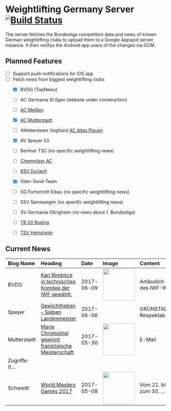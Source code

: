 # Weightlifting Germany Server [![Build Status](https://travis-ci.org/WGierke/weightlifting_germany_server.svg?branch=master)](https://travis-ci.org/WGierke/weightlifting_germany_server)

The server fetches the Bundesliga competition data and news of known German weightlifting clubs to upload them to a Google Appspot server instance.
It then notifys the Android app users of the changes via GCM.

## Planned Features
- [ ] Support push notifications for iOS app  
- [ ] Fetch news from biggest weightlifting clubs
    - [X] BVDG (TopNews)
    - [ ] AC Germania St.Ilgen (website under construction)
    - [ ] [AC Meißen](http://www.ac-meissen.de/index.php?start=1)
    - [X] [AC Mutterstadt](http://www.ac-mutterstadt.de/index.php?start=1)
    - [ ] Athletenteam Vogtland [AC Atlas Plauen](https://acatlas.wordpress.com/)
    - [X] AV Speyer 03
    - [ ] Berliner TSC (no specific weightlifting news)
    - [ ] [Chemnitzer AC](http://chemnitzer-athletenclub.de/aktuelles/news/page/1/)
    - [ ] [KSV Durlach](http://ksvdurlach.de/news?page_n54=1)
    - [X] Oder-Sund-Team
    - [ ] SG Fortschritt Eibau (no specific weightlifting news)
    - [ ] SSV Samswegen (no specific weightlifting news)
    - [ ] SV Germania Obrigheim (no news about 1. Bundesliga)
    - [ ] [TB 03 Roding](http://www.tb03-gewichtheben.de/page/1/)
    - [ ] [TSV Heinsheim](http://gewichtheben.tsv-heinsheim.de/index.php?start=1)


## Current News

| Blog Name   | Heading                                                                                                                                                     | Date       | Image                                                                                                                       | Content                 |
|:------------|:------------------------------------------------------------------------------------------------------------------------------------------------------------|:-----------|:----------------------------------------------------------------------------------------------------------------------------|:------------------------|
| BVDG        | [Karl Rimböck in technisches Komitee der IWF gewählt.](http://www.german-weightlifting.de/karl-rimboeck-in-technisches-komitee-der-iwf-gewaehlt/)           | 2017-06-09 | <img src='http://www.german-weightlifting.de/wp-content/uploads/2017/06/Bild-mexico.jpg' width='100px'/>                    | Anlässlich des IWF-W... |
| Speyer      | [Gewichtheben – Sieben Landesmeister](http://www.av03-speyer.de/2017/06/gewichtheben-sieben-landesmeister/)                                                 | 2017-06-06 |                                                                                                                             | GRÜNSTADT. Respektab... |
| Mutterstadt | [Marie Christophel gewinnt französische Meisterschaft](http://www.ac-mutterstadt.de/index.php?start=0&heading=db1298880b8bf4ea16711975a25893de1496095200.0) | 2017-05-30 | <img src='http://www.ac-mutterstadt.de//images/marie.jpeg' width='100px'/>                                                  | E-Mail
| Zugriffe: 0... |
| Schwedt     | [World Masters Games 2017](http://gewichtheben.blauweiss65-schwedt.de/?p=7416)                                                                              | 2017-05-08 | <img src='http://gewichtheben.blauweiss65-schwedt.de/wp-content/uploads/2017/05/Reissen-102-kg-300x225.jpg' width='100px'/> | Vom 21. bis zum 30. ... |